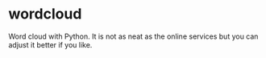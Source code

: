 # wordcloud
Word cloud with Python. It is not as neat as the online services but you can adjust it better if you like.
